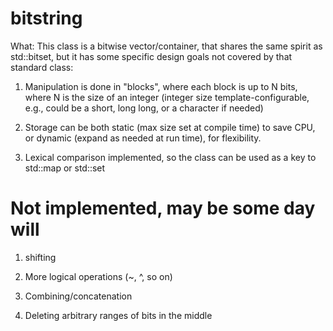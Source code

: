 <html>
<head>
<meta name="google-site-verification" content="vpnZZMkAK7Lv6js1xu1HDvgh-LL0LapwrMen5uk7doM" />
</head>
</html>

# bitstring

What: This class is a bitwise vector/container, that shares the same spirit
as std::bitset, but it has some specific design goals not covered by that
standard class:

1) Manipulation is done in "blocks", where each block is up to N bits,
   where N is the size of an integer (integer size template-configurable,
   e.g., could be a short, long long, or a character if needed)

2) Storage can be both static (max size set at compile time) to save CPU,
   or dynamic (expand as needed at run time), for flexibility.

3) Lexical comparison implemented, so the class can be used as a key
   to std::map or std::set

# Not implemented, may be some day will

1) shifting

2) More logical operations (~,  ^,  so on)

3) Combining/concatenation

4) Deleting arbitrary ranges of bits in the middle
